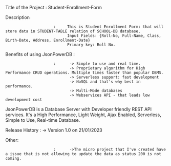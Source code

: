 Title of the Project    :     Student-Enrollment-Form

Description
    
                         :     This is Student Enrollment Form: that will store data in STUDENT-TABLE relation of SCHOOL-DB database.
                               Input Fields: {Roll-No, Full-Name, Class, Birth-Date, Address, Enrollment-Date}
                               Primary key: Roll No.

Benefits of using JsonPowerDB : 


                         :      -> Simple to use and real time. 
                                -> Proprietary algorithm for High Performance CRUD operations. Multiple times faster than popular DBMS.
                                -> Serverless support: fast development 
                                -> NoSQL and that's why best in performance.
                                -> Multi-Mode databases
                                -> Webservices API - that leads low development cost
                                
JsonPowerDB is a Database Server with Developer friendly REST API services. It's a High Performance, Light Weight, Ajax Enabled, Serverless, Simple to Use, Real-time Database.



Release History
                         :      -> Version 1.0 on 21/01/2023


Other: 


                         :      ->The micro project that I've created have a issue that is not allowing to update the data as status 200 is not coming.

